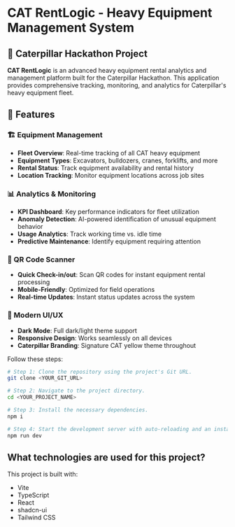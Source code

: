 # CAT RentLogic - Heavy Equipment Management System

## 🚛 Caterpillar Hackathon Project

**CAT RentLogic** is an advanced heavy equipment rental analytics and management platform built for the Caterpillar Hackathon. This application provides comprehensive tracking, monitoring, and analytics for Caterpillar's heavy equipment fleet.

## 🎯 Features

### 🏗️ Equipment Management
- **Fleet Overview**: Real-time tracking of all CAT heavy equipment
- **Equipment Types**: Excavators, bulldozers, cranes, forklifts, and more
- **Rental Status**: Track equipment availability and rental history
- **Location Tracking**: Monitor equipment locations across job sites

### 📊 Analytics & Monitoring
- **KPI Dashboard**: Key performance indicators for fleet utilization
- **Anomaly Detection**: AI-powered identification of unusual equipment behavior
- **Usage Analytics**: Track working time vs. idle time
- **Predictive Maintenance**: Identify equipment requiring attention

### 📱 QR Code Scanner
- **Quick Check-in/out**: Scan QR codes for instant equipment rental processing
- **Mobile-Friendly**: Optimized for field operations
- **Real-time Updates**: Instant status updates across the system

### 🌙 Modern UI/UX
- **Dark Mode**: Full dark/light theme support
- **Responsive Design**: Works seamlessly on all devices
- **Caterpillar Branding**: Signature CAT yellow theme throughout


Follow these steps:

```sh
# Step 1: Clone the repository using the project's Git URL.
git clone <YOUR_GIT_URL>

# Step 2: Navigate to the project directory.
cd <YOUR_PROJECT_NAME>

# Step 3: Install the necessary dependencies.
npm i

# Step 4: Start the development server with auto-reloading and an instant preview.
npm run dev
```


## What technologies are used for this project?

This project is built with:

- Vite
- TypeScript
- React
- shadcn-ui
- Tailwind CSS


